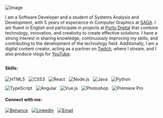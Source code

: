 ![Image](https://github.com/user-attachments/assets/ced97602-55eb-44c3-b200-94ad2f7b6816)

I am a Software Developer and a student of Systems Analysis and Development, with 5 years of experience in Computer Graphics at [SAGA](https://saga.com.br). I am fluent in English and participate in projects at [Porto Digital](https://www.portodigital.org) that combine technology, innovation, and creativity to create effective solutions. I have a strong interest in sharing knowledge, continuously improving my skills, and contributing to the development of the technology field. Additionally, I am a digital content creator, acting as a partner on [Twitch](https://www.twitch.tv/natashabaudelaire), where I stream, and I also produce vlogs for [YouTube](https://www.youtube.com/@NatashaBaudelaire).

##
<h4>Skills:</h4>
<div style="display: flex; flex-wrap: wrap; gap: 12px; justify-content: flex-start;">
  <img src="https://img.shields.io/badge/HTML5-%23FFE7F7?style=for-the-badge&logo=html5&logoColor=%23555555" alt="HTML5">
  <img src="https://img.shields.io/badge/CSS3-%23FFE7F7?style=for-the-badge&logo=css3&logoColor=%23555555" alt="CSS3">
  <img src="https://img.shields.io/badge/React-%23FFE7F7?style=for-the-badge&logo=react&logoColor=%23555555" alt="React">
  <img src="https://img.shields.io/badge/Node.js-%23FFE7F7?style=for-the-badge&logo=node.js&logoColor=%23555555" alt="Node.js">
  <img src="https://img.shields.io/badge/Java-%23FFE7F7?style=for-the-badge&logo=java&logoColor=%23555555" alt="Java">
  <img src="https://img.shields.io/badge/Python-%23FFE7F7?style=for-the-badge&logo=python&logoColor=%23555555" alt="Python">
  <img src="https://img.shields.io/badge/TypeScript-%23FFE7F7?style=for-the-badge&logo=typescript&logoColor=%23555555" alt="TypeScript">
  <img src="https://img.shields.io/badge/Angular-%23FFE7F7?style=for-the-badge&logo=angular&logoColor=%23555555" alt="Angular">
  <img src="https://img.shields.io/badge/Vue.js-%23FFE7F7?style=for-the-badge&logo=vue.js&logoColor=%23555555" alt="Vue.js">
  <img src="https://img.shields.io/badge/Photoshop-%23FFE7F7?style=for-the-badge&logo=adobe-photoshop&logoColor=%23555555" alt="Photoshop">
  <img src="https://img.shields.io/badge/Premiere%20Pro-%23FFE7F7?style=for-the-badge&logo=adobe-premiere&logoColor=%23555555" alt="Premiere Pro">
</div>

<h4>Connect with me:</h4>
<div style="display: flex; flex-wrap: wrap; gap: 12px; justify-content: flex-start;">
  <a href="https://www.behance.net/natashaminako" target="_blank">
    <img src="https://img.shields.io/badge/Behance-%23FFE7F7?style=for-the-badge&logo=behance&logoColor=%23555555" alt="Behance">
  </a>
  <a href="https://www.linkedin.com/in/natashabaudelaire" target="_blank">
    <img src="https://img.shields.io/badge/LinkedIn-%23FFE7F7?style=for-the-badge&logo=linkedin&logoColor=%23555555" alt="LinkedIn">
  </a>
  <a href="mailto:natashabaudelaire@email.com" target="_blank">
    <img src="https://img.shields.io/badge/Email-%23FFE7F7?style=for-the-badge&logo=gmail&logoColor=%23555555" alt="Email">
  </a>
</div>
